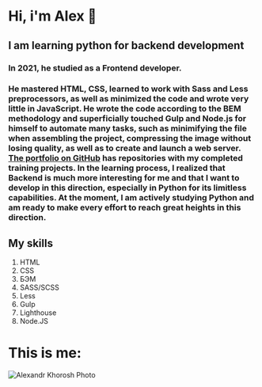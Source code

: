 # Hi, i'm Alex 👋 ![]()
## I am learning python for backend development

### In **2021**, he studied as a Frontend developer.
### He mastered **HTML**, **CSS**, learned to work with **Sass** and **Less** preprocessors, as well as minimized the code and wrote very little in **JavaScript**. He wrote the code according to the BEM methodology and superficially touched **Gulp** and **Node.js** for himself to automate many tasks, such as minimifying the file when assembling the project, compressing the image without losing quality, as well as to create and launch a web server. [The portfolio on GitHub]((https://github.com/AlexandrKhorosh)) has repositories with my completed training projects. In the learning process, I realized that Backend is much more interesting for me and that I want to develop in this direction, especially in **Python** for its limitless capabilities. At the moment, I am actively studying Python and am ready to make every effort to reach great heights in this direction.

## **My skills**
1. HTML
2. CSS
3. БЭМ
4. SASS/SCSS
5. Less
6. Gulp
7. Lighthouse
8. Node.JS

# **This is me:**
![Alexandr Khorosh Photo](https://sun9-29.userapi.com/impg/rojfVg2L-aMYwq4Wy0WnDbYQ6rEm2lOyeqNXCA/gfZ83YeHQn0.jpg?size=1536x2049&quality=95&sign=742b12b492bc22f46178bafa1ce1995b&type=album)